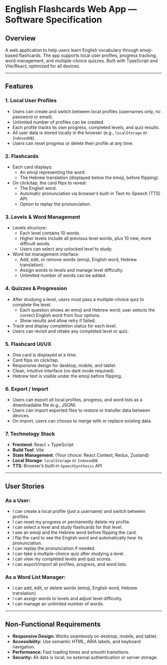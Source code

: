 # English Flashcards Web App — Software Specification

## Overview

A web application to help users learn English vocabulary through emoji-based flashcards. The app supports local user profiles, progress tracking, word management, and multiple-choice quizzes. Built with TypeScript and Vite/React, optimized for all devices.

---

## Features

### 1. Local User Profiles
- Users can create and switch between local profiles (usernames only, no password or email).
- Unlimited number of profiles can be created.
- Each profile tracks its own progress, completed levels, and quiz results.
- All user data is stored locally in the browser (e.g., `localStorage` or `IndexedDB`).
- Users can reset progress or delete their profile at any time.

### 2. Flashcards
- Each card displays:
  - An emoji representing the word.
  - The Hebrew translation (displayed below the emoji, before flipping).
- On click/tap, the card flips to reveal:
  - The English word.
  - Automatic pronunciation via browser’s built-in Text-to-Speech (TTS) API.
  - Option to replay the pronunciation.

### 3. Levels & Word Management
- Levels structure:
  - Each level contains 10 words.
  - Higher levels include all previous level words, plus 10 new, more difficult words.
  - Users can select any unlocked level to study.
- Word list management interface:
  - Add, edit, or remove words (emoji, English word, Hebrew translation).
  - Assign words to levels and manage level difficulty.
  - Unlimited number of words can be added.

### 4. Quizzes & Progression
- After studying a level, users must pass a multiple-choice quiz to complete the level.
  - Each question shows an emoji and Hebrew word; user selects the correct English word from four options.
  - Show results and allow retry if failed.
- Track and display completion status for each level.
- Users can revisit and retake any completed level or quiz.

### 5. Flashcard UI/UX
- One card is displayed at a time.
- Card flips on click/tap.
- Responsive design for desktop, mobile, and tablet.
- Clean, intuitive interface (no dark mode required).
- Hebrew text is visible under the emoji before flipping.

### 6. Export / Import
- Users can export all local profiles, progress, and word lists as a downloadable file (e.g., JSON).
- Users can import exported files to restore or transfer data between devices.
- On import, users can choose to merge with or replace existing data.

### 7. Technology Stack
- **Frontend**: React + TypeScript
- **Build Tool**: Vite
- **State Management**: (Your choice: React Context, Redux, Zustand)
- **Local Storage**: `localStorage` or `IndexedDB`
- **TTS**: Browser’s built-in `SpeechSynthesis` API

---

## User Stories

### As a User:
- I can create a local profile (just a username) and switch between profiles.
- I can reset my progress or permanently delete my profile.
- I can select a level and study flashcards for that level.
- I see an emoji and the Hebrew word before flipping the card.
- I flip the card to see the English word and automatically hear its pronunciation.
- I can replay the pronunciation if needed.
- I can take a multiple-choice quiz after studying a level.
- I can view my completed levels and quiz scores.
- I can export/import all profiles, progress, and word lists.

### As a Word List Manager:
- I can add, edit, or delete words (emoji, English word, Hebrew translation).
- I can assign words to levels and adjust level difficulty.
- I can manage an unlimited number of words.

---

## Non-Functional Requirements

- **Responsive Design:** Works seamlessly on desktop, mobile, and tablet.
- **Accessibility:** Use semantic HTML, ARIA labels, and keyboard navigation.
- **Performance:** Fast loading times and smooth transitions.
- **Security:** All data is local; no external authentication or server storage.
